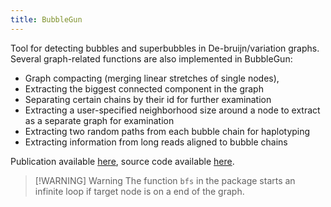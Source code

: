 ```yaml
---
title: BubbleGun
---
```

Tool for detecting bubbles and superbubbles in De-bruijn/variation graphs. Several graph-related functions are also implemented in BubbleGun:
- Graph compacting (merging linear stretches of single nodes),
- Extracting the biggest connected component in the graph
- Separating certain chains by their id for further examination
- Extracting a user-specified neighborhood size around a node to extract as a separate graph for examination
- Extracting two random paths from each bubble chain for haplotyping
- Extracting information from long reads aligned to bubble chains

Publication available [here](https://academic.oup.com/bioinformatics/article/38/17/4217/6633304), source code available [here](https://github.com/fawaz-dabbaghieh/bubble_gun).

> [!WARNING] Warning
> The function `bfs` in the package starts an infinite loop if target node is on a end of the graph.